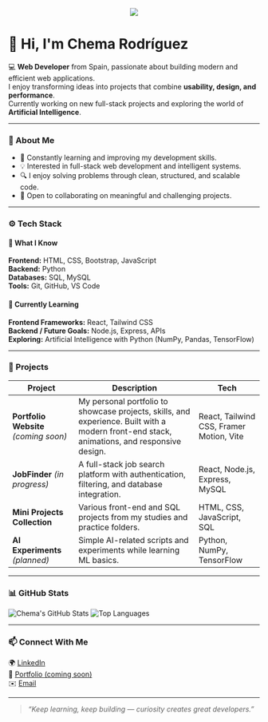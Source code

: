<p align="center">
  <img src="https://capsule-render.vercel.app/api?text=Welcome%20to%20my%20GitHub!&animation=fadeIn&type=waving&color=gradient&height=100"/>
</p>

# 👋 Hi, I'm Chema Rodríguez

💻 **Web Developer** from Spain, passionate about building modern and efficient web applications.  
I enjoy transforming ideas into projects that combine **usability, design, and performance**.  
Currently working on new full-stack projects and exploring the world of **Artificial Intelligence**.  

---

### 🧩 About Me
- 🌱 Constantly learning and improving my development skills.  
- 💡 Interested in full-stack web development and intelligent systems.  
- 🔍 I enjoy solving problems through clean, structured, and scalable code.  
- 🤝 Open to collaborating on meaningful and challenging projects.  

---

### ⚙️ Tech Stack

#### 🧠 What I Know
**Frontend:** HTML, CSS, Bootstrap, JavaScript  
**Backend:** Python  
**Databases:** SQL, MySQL  
**Tools:** Git, GitHub, VS Code  

#### 🚀 Currently Learning
**Frontend Frameworks:** React, Tailwind CSS   
**Backend / Future Goals:** Node.js, Express, APIs  
**Exploring:** Artificial Intelligence with Python (NumPy, Pandas, TensorFlow)

---

### 💼 Projects
| Project | Description | Tech |
|----------|--------------|------|
| **Portfolio Website** *(coming soon)* | My personal portfolio to showcase projects, skills, and experience. Built with a modern front-end stack, animations, and responsive design. | React, Tailwind CSS, Framer Motion, Vite |
| **JobFinder** *(in progress)* | A full-stack job search platform with authentication, filtering, and database integration. | React, Node.js, Express, MySQL |
| **Mini Projects Collection** | Various front-end and SQL projects from my studies and practice folders. | HTML, CSS, JavaScript, SQL |
| **AI Experiments** *(planned)* | Simple AI-related scripts and experiments while learning ML basics. | Python, NumPy, TensorFlow |

---

### 📊 GitHub Stats
![Chema's GitHub Stats](https://github-readme-stats.vercel.app/api?username=7arise&show_icons=true&theme=tokyonight)
![Top Languages](https://github-readme-stats.vercel.app/api/top-langs/?username=7arise&layout=compact&theme=tokyonight)

---

### 📫 Connect With Me
🌍 <a href="https://linkedin.com/in/61wiind" target="_blank">LinkedIn</a>  
💼 <a href="https://tusitio.com" target="_blank">Portfolio (coming soon)</a>  
✉️ <a href="jmrodriguezg00@gmail.com" target="_blank">Email</a>

---

> *“Keep learning, keep building — curiosity creates great developers.”*


